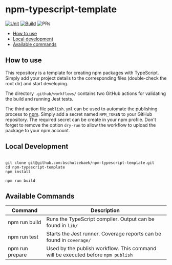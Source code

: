 # npm-typescript-template

 [![Unit](https://github.com/bschulzebaek/npm-typescript-template/actions/workflows/test.yml/badge.svg)](https://github.com/bschulzebaek/npm-typescript-template/actions/workflows/test.yml) [![Build](https://github.com/bschulzebaek/npm-typescript-template/actions/workflows/build.yml/badge.svg)](https://github.com/bschulzebaek/npm-typescript-template/actions/workflows/build.yml) ![PRs](https://img.shields.io/badge/PRs-Welcome-informational)


* [How to use](#how-to-use)
* [Local development](#local-development)
* [Available commands](#available-commands)

## How to use

This repository is a template for creating npm packages with TypeScript. Simply add your project details to the corresponding files (double-check the root dir) and start developing.

The directory `.github/workflows/` contains two GitHub actions for validating the build and running Jest tests.

The third action file `publish.yml` can be used to automate the publishing process to [npm](https://www.npmjs.com/). Simply add a secret named `NPM_TOKEN` to your GitHub repository. The required secret can be create in your npm profile.
Don't forget to remove the option `dry-run` to allow the workflow to upload the package to your npm account.

## Local Development

```shell

git clone git@github.com:bschulzebaek/npm-typescript-template.git
cd npm-typescript-template
npm install

npm run build
```

## Available Commands

| Command | Description |
|--|--|
| npm run build | Runs the TypeScript compiler. Output can be found in `lib/` |
| npm run test | Starts the Jest runner. Coverage reports can be found in `coverage/` |
| npm run prepare | Used by the publish workflow. This command will be executed before `npm publish` |